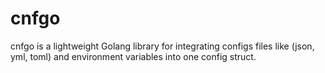 
# cnfgo

cnfgo is a lightweight Golang library for integrating configs files like (json, yml, toml) and environment variables into one config struct.
